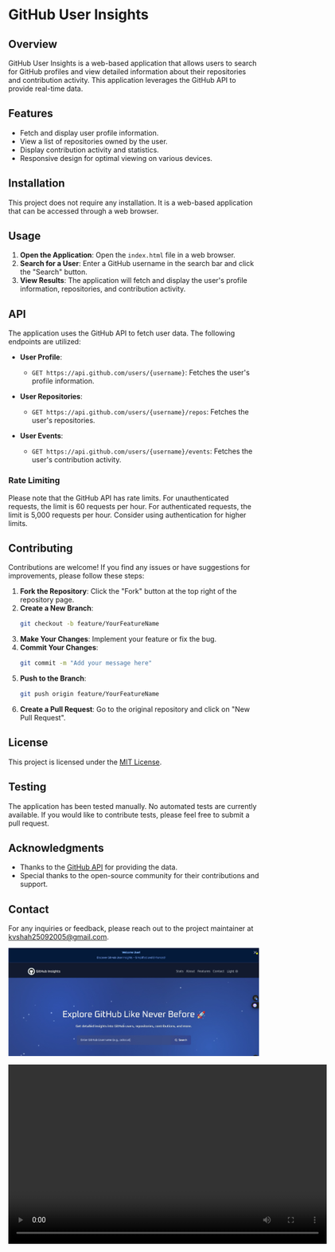 # GitHub User Insights

## Overview
GitHub User Insights is a web-based application that allows users to search for GitHub profiles and view detailed information about their repositories and contribution activity. This application leverages the GitHub API to provide real-time data.

## Features
- Fetch and display user profile information.
- View a list of repositories owned by the user.
- Display contribution activity and statistics.
- Responsive design for optimal viewing on various devices.

## Installation
This project does not require any installation. It is a web-based application that can be accessed through a web browser.

## Usage
1. **Open the Application**: Open the `index.html` file in a web browser.
2. **Search for a User**: Enter a GitHub username in the search bar and click the "Search" button.
3. **View Results**: The application will fetch and display the user's profile information, repositories, and contribution activity.

## API
The application uses the GitHub API to fetch user data. The following endpoints are utilized:

- **User Profile**: 
  - `GET https://api.github.com/users/{username}`: Fetches the user's profile information.
  
- **User Repositories**: 
  - `GET https://api.github.com/users/{username}/repos`: Fetches the user's repositories.
  
- **User Events**: 
  - `GET https://api.github.com/users/{username}/events`: Fetches the user's contribution activity.

### Rate Limiting
Please note that the GitHub API has rate limits. For unauthenticated requests, the limit is 60 requests per hour. For authenticated requests, the limit is 5,000 requests per hour. Consider using authentication for higher limits.

## Contributing
Contributions are welcome! If you find any issues or have suggestions for improvements, please follow these steps:

1. **Fork the Repository**: Click the "Fork" button at the top right of the repository page.
2. **Create a New Branch**: 
   ```bash
   git checkout -b feature/YourFeatureName
   ```
3. **Make Your Changes**: Implement your feature or fix the bug.
4. **Commit Your Changes**: 
   ```bash
   git commit -m "Add your message here"
   ```
5. **Push to the Branch**: 
   ```bash
   git push origin feature/YourFeatureName
   ```
6. **Create a Pull Request**: Go to the original repository and click on "New Pull Request".

## License
This project is licensed under the [MIT License](LICENSE).

## Testing
The application has been tested manually. No automated tests are currently available. If you would like to contribute tests, please feel free to submit a pull request.

## Acknowledgments
- Thanks to the [GitHub API](https://docs.github.com/en/rest) for providing the data.
- Special thanks to the open-source community for their contributions and support.

## Contact
For any inquiries or feedback, please reach out to the project maintainer at [kvshah25092005@gmail.com](mailto:kvshah25092005@gmail.com).

[![GIT USER FINDER VIDEO](bolt/Screenshot%202025-01-22%20095135.png)](bolt/github-2.gif)

<video width="640" height="360" controls>
  <source src="https://dl.dropboxusercontent.com/scl/fi/48n4yqhotjx48th4ihysm/GIT.mp4?rlkey=9kgn369c6lv4b365mr1penqnx&st=dwli136m&dl=0&raw=1" type="video/mp4">
  Your browser does not support the video tag.
</video>
